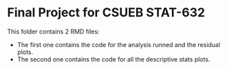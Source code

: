# Final Project for CSUEB STAT-632
This folder contains 2 RMD files:
- The first one contains the code for the analysis runned and the residual plots.
- The second one contains the code for all the descriptive stats plots.

